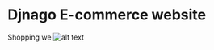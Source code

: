 # Djnago E-commerce website 
Shopping we
![alt text](https://github.com/geekyshow1/shoppinglyx/blob/main/Screenshots/Home.jpeg)
